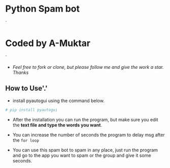 # Python Spam bot

`
# Coded by A-Muktar
`

- *Feel free to fork or clone, but please follow me and give the work a star. Thanks*

## How to Use'.'

- install pyautogui using the command below.

```ruby
# pip install pyautogui
```

- After the installation you can run the program, but make sure you edit the **text file and type the words you want**.

- You can increase the number of seconds the program to delay msg after the ```for loop```

- You can use this spam bot to spam in any place, just run the program and go to the app you want to spam or the group and give it some seconds.
